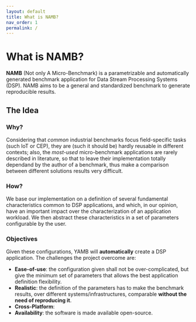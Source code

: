 ```yaml
---
layout: default
title: What is NAMB?
nav_order: 1
permalink: /
---
```


# What is NAMB?

**NAMB** (Not only A Micro-Benchmark) is a parametrizable and automatically generated 
benchmark application for Data Stream Processing Systems (DSP). NAMB aims to be a general 
and standardized benchmark to generate reproducible results.

## The Idea

### Why?
Considering that _common_ industrial benchmarks focus field-specific tasks (such IoT or CEP), they are
(such it should be) hardly reusable in different contexts; also, the _most-used_ micro-benchmark applications
are rarely described in literature, so that to leave their implementation totally dependand by the author
of a benchmark, thus make a comparison between different solutions results very difficult.

### How?
We base our implementation on a definition of several fundamental characteristics common to DSP applications,
and which, in our opinion, have an important impact over the characterization of an application workload.
We then abstract these characteristics in a set of parameters configurable by the user. 

### Objectives
Given these configurations, YAMB will __automatically__ create a DSP application. 
The challenges the project overcome are:
* **Ease-of-use**: the configuration given shall not be over-complicated, but give the minimum set of parameters that allows the best application definition flexibility.
* **Realistic**: the definition of the parameters has to make the benchmark results, over different systems/infrastructures, comparable **without the need of reproducing it**.
* **Cross-Platform**:
* **Availability**: the software is made available open-source.